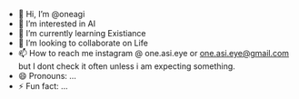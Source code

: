 - 👋 Hi, I’m @oneagi
- 👀 I’m interested in AI
- 🌱 I’m currently learning Existiance
- 💞️ I’m looking to collaborate on Life
- 📫 How to reach me instagram @ one.asi.eye or one.asi.eye@gmail.com but I dont check it often unless i am expecting something.
- 😄 Pronouns: ...
- ⚡ Fun fact: ...

<!---
oneagi/oneagi is a ✨ special ✨ repository because its `README.md` (this file) appears on your GitHub profile.
You can click the Preview link to take a look at your changes.
--->
